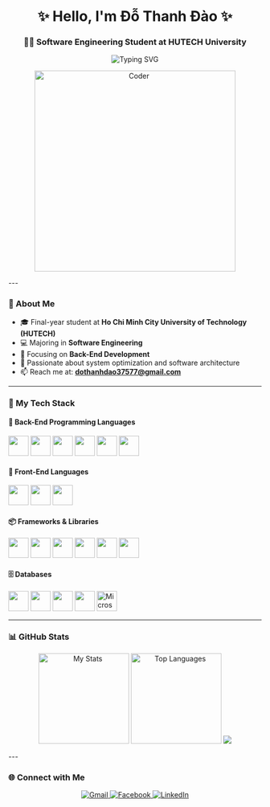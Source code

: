 <h1 align="center">✨ Hello, I'm Đỗ Thanh Đào ✨</h1>
<h3 align="center">👨‍💻 Software Engineering Student at HUTECH University</h3>

<p align="center">
  <img src="https://readme-typing-svg.demolab.com?font=Fira+Code&size=22&pause=1000&center=true&vCenter=true&width=500&lines=Back-End+Developer+in+the+making;Software+Engineering+Student;Love+learning+and+building+things" alt="Typing SVG" />
</p>

<p align="center">
<img src="https://media.giphy.com/media/qgQUggAC3Pfv687qPC/giphy.gif" alt="Coder" width="400"/>

</p>
---

### 🚀 About Me

- 🎓 Final-year student at **Ho Chi Minh City University of Technology (HUTECH)**
- 💻 Majoring in **Software Engineering**
- 🔧 Focusing on **Back-End Development**
- 🧠 Passionate about system optimization and software architecture
- 📫 Reach me at: **dothanhdao37577@gmail.com**

---

### 🧠 My Tech Stack

#### 🔧 Back-End Programming Languages
<p align="left">
  <img src="https://cdn.jsdelivr.net/gh/devicons/devicon/icons/c/c-original.svg" height="40" />
  <img src="https://cdn.jsdelivr.net/gh/devicons/devicon/icons/csharp/csharp-original.svg" height="40" />
  <img src="https://cdn.jsdelivr.net/gh/devicons/devicon/icons/java/java-original.svg" height="40" />
  <img src="https://cdn.jsdelivr.net/gh/devicons/devicon/icons/dart/dart-original.svg" height="40" />
  <img src="https://cdn.jsdelivr.net/gh/devicons/devicon/icons/php/php-original.svg" height="40" />
  <img src="https://cdn.jsdelivr.net/gh/devicons/devicon/icons/python/python-original.svg" height="40" />
</p>

#### 🎨 Front-End Languages
<p align="left">
  <img src="https://cdn.jsdelivr.net/gh/devicons/devicon/icons/html5/html5-original.svg" height="40" />
  <img src="https://cdn.jsdelivr.net/gh/devicons/devicon/icons/css3/css3-original.svg" height="40" />
  <img src="https://cdn.jsdelivr.net/gh/devicons/devicon/icons/javascript/javascript-original.svg" height="40" />
</p>

#### 📦 Frameworks & Libraries
<p align="left">
  <img src="https://cdn.jsdelivr.net/gh/devicons/devicon/icons/react/react-original.svg" height="40" />
  <img src="https://cdn.jsdelivr.net/gh/devicons/devicon/icons/spring/spring-original.svg" height="40" />
  <img src="https://cdn.simpleicons.org/laravel/FF2D20" height="40" />
  <img src="https://cdn.jsdelivr.net/gh/devicons/devicon/icons/flutter/flutter-original.svg" height="40" />
  <img src="https://cdn.jsdelivr.net/gh/devicons/devicon/icons/express/express-original.svg" height="40" />
  <img src="https://cdn.jsdelivr.net/gh/devicons/devicon/icons/dot-net/dot-net-original.svg" height="40" />
</p>

#### 🗄️ Databases
<p align="left">
  <img src="https://cdn.jsdelivr.net/gh/devicons/devicon/icons/mysql/mysql-original.svg" height="40" />
  <img src="https://cdn.jsdelivr.net/gh/devicons/devicon/icons/sqlite/sqlite-original.svg" height="40" />
  <img src="https://cdn.jsdelivr.net/gh/devicons/devicon/icons/mongodb/mongodb-original.svg" height="40" />
  <img src="https://cdn.jsdelivr.net/gh/devicons/devicon/icons/firebase/firebase-plain.svg" height="40" />
  <img src="https://img.icons8.com/color/48/microsoft-sql-server.png" height="40" title="Microsoft SQL Server"/>
</p>

---

### 📊 GitHub Stats

<p align="center">
  <img src="https://github-readme-stats.vercel.app/api?username=peach2003&show_icons=true&count_private=true&hide_title=true&theme=radical&hide=prs&border_radius=10&card_width=400" alt="My Stats" height="180"/>
  <img src="https://github-readme-stats.vercel.app/api/top-langs/?username=peach2003&layout=compact&theme=radical&border_radius=10&card_width=400" alt="Top Languages" height="180"/>
  <img src="https://github-readme-streak-stats.herokuapp.com/?user=peach2003&theme=tokyonight&border_radius=10" />
</p>
---

### 🌐 Connect with Me
<p align="center">
  <a href="mailto:dothanhdao375772@gmail.com">
    <img src="https://img.shields.io/badge/Gmail-%23FF4C4C?style=for-the-badge&logo=gmail&logoColor=white&labelColor=FF7F50" alt="Gmail"/>
  </a>
  <a href="https://www.facebook.com/ThanhDaoMel07">
    <img src="https://img.shields.io/badge/Facebook-%233B5998?style=for-the-badge&logo=facebook&logoColor=white&labelColor=00C6FF" alt="Facebook"/>
  </a>
  <a href="https://www.linkedin.com/in/thanhdao-mel07">
    <img src="https://img.shields.io/badge/LinkedIn-%230A66C2?style=for-the-badge&logo=linkedin&logoColor=white&labelColor=7F00FF" alt="LinkedIn"/>
  </a>
</p>


